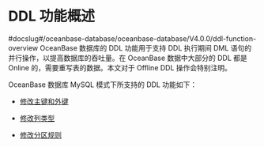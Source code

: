 # DDL 功能概述 
#docslug#/oceanbase-database/oceanbase-database/V4.0.0/ddl-function-overview
OceanBase 数据库的 DDL 功能用于支持 DDL 执行期间 DML 语句的并行操作，以提高数据库的吞吐量。在 OceanBase 数据中大部分的 DDL 都是 Online 的，需要重写表的数据。本文对于 Offline DDL 操作会特别注明。

OceanBase 数据库 MySQL 模式下所支持的 DDL 功能如下：

* [修改主键和外键](../7.ddl-function/2.operations-related-to-primary-key-and-foreign-key.md)

  

* [修改列类型](../7.ddl-function/3.column-type-related-operations.md)

  

* [修改分区规则](../7.ddl-function/5.partition-related-operations.md)

  



